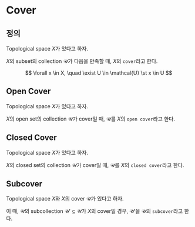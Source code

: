 # Cover
## 정의
Topological space $X$가 있다고 하자.

$X$의 subset의 collection $\mathcal{U}$가 다음을 만족할 때, $X$의 `cover`라고 한다.

$$ \forall x \in X, \quad \exist U \in \mathcal{U} \st x \in U $$

## Open Cover
Topological space $X$가 있다고 하자.

$X$의 open set의 collection $\mathcal{U}$가 cover일 때, $\mathcal{U}$를 $X$의 `open cover`라고 한다.

## Closed Cover
Topological space $X$가 있다고 하자.

$X$의 closed set의 collection $\mathcal{U}$가 cover일 때, $\mathcal{U}$를 $X$의 `closed cover`라고 한다.

## Subcover
Topological space $X$와 $X$의 cover $\mathcal{U}$가 있다고 하자.

이 때, $\mathcal{U}$의 subcollection $\mathcal{U'} \subseteq \mathcal{U}$가 $X$의 cover일 경우, $\mathcal{U'}$을 $\mathcal{U}$의 `subcover`라고 한다.
